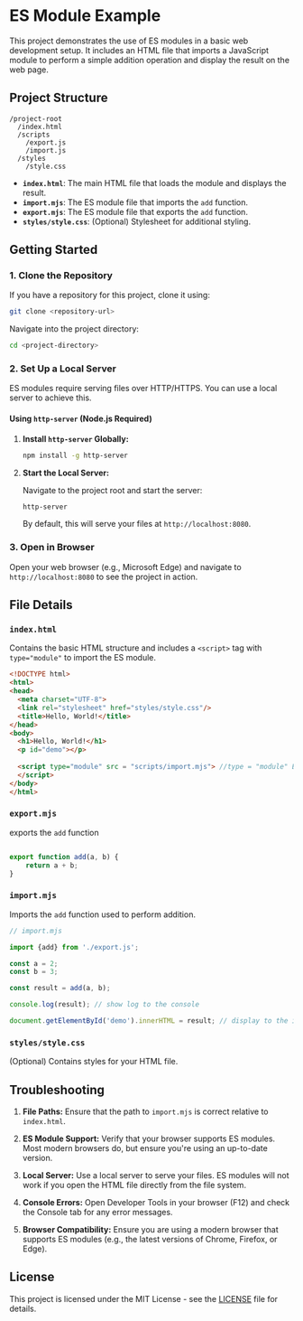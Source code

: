 # ES Module Example

This project demonstrates the use of ES modules in a basic web development setup. It includes an HTML file that imports a JavaScript module to perform a simple addition operation and display the result on the web page.

## Project Structure

```
/project-root
  /index.html
  /scripts
    /export.js
    /import.js
  /styles
    /style.css
```

- **`index.html`**: The main HTML file that loads the module and displays the result.
- **`import.mjs`**: The ES module file that imports the `add` function.
- **`export.mjs`**: The ES module file that exports the `add` function.
- **`styles/style.css`**: (Optional) Stylesheet for additional styling.

## Getting Started

### 1. Clone the Repository

If you have a repository for this project, clone it using:

```bash
git clone <repository-url>
```

Navigate into the project directory:

```bash
cd <project-directory>
```

### 2. Set Up a Local Server

ES modules require serving files over HTTP/HTTPS. You can use a local server to achieve this.

#### Using `http-server` (Node.js Required)

1. **Install `http-server` Globally:**

   ```bash
   npm install -g http-server
   ```

2. **Start the Local Server:**

   Navigate to the project root and start the server:

   ```bash
   http-server
   ```

   By default, this will serve your files at `http://localhost:8080`.

### 3. Open in Browser

Open your web browser (e.g., Microsoft Edge) and navigate to `http://localhost:8080` to see the project in action.

## File Details

### `index.html`

Contains the basic HTML structure and includes a `<script>` tag with `type="module"` to import the ES module.

```html
<!DOCTYPE html>
<html>
<head>
  <meta charset="UTF-8">
  <link rel="stylesheet" href="styles/style.css"/>
  <title>Hello, World!</title>
</head>
<body>
  <h1>Hello, World!</h1>
  <p id="demo"></p> 
  
  <script type="module" src = "scripts/import.mjs"> //type = "module" Enables the use of import and export syntax.
  </script>
</body>
</html>
```

### `export.mjs`

exports the `add` function 

```javascript

export function add(a, b) {
    return a + b;
}
```
### `import.mjs`

Imports the `add` function used to perform addition.

```javascript
// import.mjs

import {add} from './export.js';

const a = 2;
const b = 3;

const result = add(a, b);

console.log(result); // show log to the console

document.getElementById('demo').innerHTML = result; // display to the index.html page
```

### `styles/style.css`

(Optional) Contains styles for your HTML file.

## Troubleshooting

1. **File Paths:** Ensure that the path to `import.mjs` is correct relative to `index.html`.

2. **ES Module Support:** Verify that your browser supports ES modules. Most modern browsers do, but ensure you're using an up-to-date version.

3. **Local Server:** Use a local server to serve your files. ES modules will not work if you open the HTML file directly from the file system.

4. **Console Errors:** Open Developer Tools in your browser (F12) and check the Console tab for any error messages.

5. **Browser Compatibility:** Ensure you are using a modern browser that supports ES modules (e.g., the latest versions of Chrome, Firefox, or Edge).

## License

This project is licensed under the MIT License - see the [LICENSE](LICENSE) file for details.